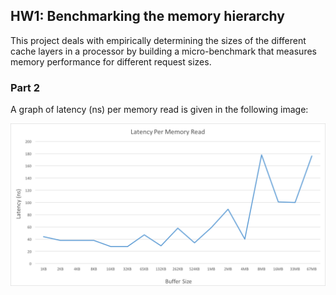 ## HW1: Benchmarking the memory hierarchy

This project deals with empirically determining the sizes of the different cache layers in a processor by building a micro-benchmark that measures memory performance for different request sizes.

### Part 2
A graph of latency (ns) per memory read is given in the following image:

![Latency per memory read](/plots/cache_latencies2.png)
